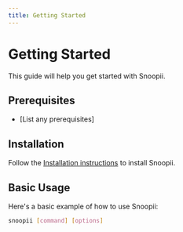 ```yaml
---
title: Getting Started
---
```


# Getting Started

This guide will help you get started with Snoopii.

## Prerequisites

- [List any prerequisites]

## Installation

Follow the [Installation instructions](installation.md) to install Snoopii.

## Basic Usage

Here's a basic example of how to use Snoopii:

```bash
snoopii [command] [options]
```

